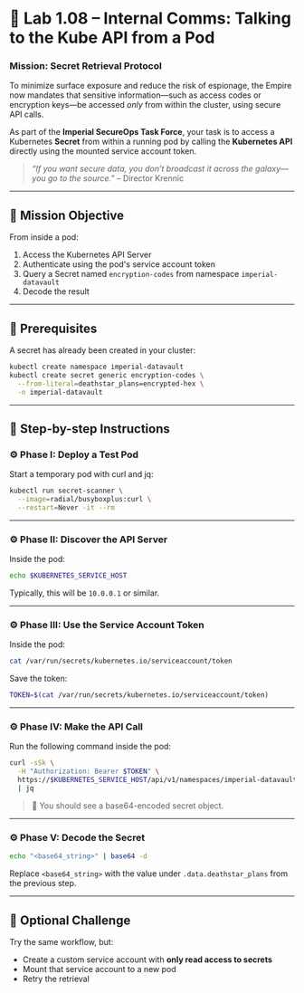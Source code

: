 # 🔐 Lab 1.08 – Internal Comms: Talking to the Kube API from a Pod

### **Mission: Secret Retrieval Protocol**

To minimize surface exposure and reduce the risk of espionage, the Empire now mandates that sensitive information—such as access codes or encryption keys—be accessed _only_ from within the cluster, using secure API calls.

As part of the **Imperial SecureOps Task Force**, your task is to access a Kubernetes **Secret** from within a running pod by calling the **Kubernetes API** directly using the mounted service account token.

> _“If you want secure data, you don’t broadcast it across the galaxy—you go to the source.”_ – Director Krennic

---

## 🎯 Mission Objective

From inside a pod:

1. Access the Kubernetes API Server
2. Authenticate using the pod's service account token
3. Query a Secret named `encryption-codes` from namespace `imperial-datavault`
4. Decode the result

---

## 📁 Prerequisites

A secret has already been created in your cluster:

```bash
kubectl create namespace imperial-datavault
kubectl create secret generic encryption-codes \
  --from-literal=deathstar_plans=encrypted-hex \
  -n imperial-datavault
```

---

## 🧭 Step-by-step Instructions

### ⚙️ Phase I: Deploy a Test Pod

Start a temporary pod with curl and jq:

```bash
kubectl run secret-scanner \
  --image=radial/busyboxplus:curl \
  --restart=Never -it --rm
```

---

### ⚙️ Phase II: Discover the API Server

Inside the pod:

```bash
echo $KUBERNETES_SERVICE_HOST
```

Typically, this will be `10.0.0.1` or similar.

---

### ⚙️ Phase III: Use the Service Account Token

Inside the pod:

```bash
cat /var/run/secrets/kubernetes.io/serviceaccount/token
```

Save the token:

```bash
TOKEN=$(cat /var/run/secrets/kubernetes.io/serviceaccount/token)
```

---

### ⚙️ Phase IV: Make the API Call

Run the following command inside the pod:

```bash
curl -sSk \
  -H "Authorization: Bearer $TOKEN" \
  https://$KUBERNETES_SERVICE_HOST/api/v1/namespaces/imperial-datavault/secrets/encryption-codes \
  | jq
```

> 🔎 You should see a base64-encoded secret object.

---

### ⚙️ Phase V: Decode the Secret

```bash
echo "<base64_string>" | base64 -d
```

Replace `<base64_string>` with the value under `.data.deathstar_plans` from the previous step.

---

## 🚨 Optional Challenge

Try the same workflow, but:

- Create a custom service account with **only read access to secrets**
- Mount that service account to a new pod
- Retry the retrieval
